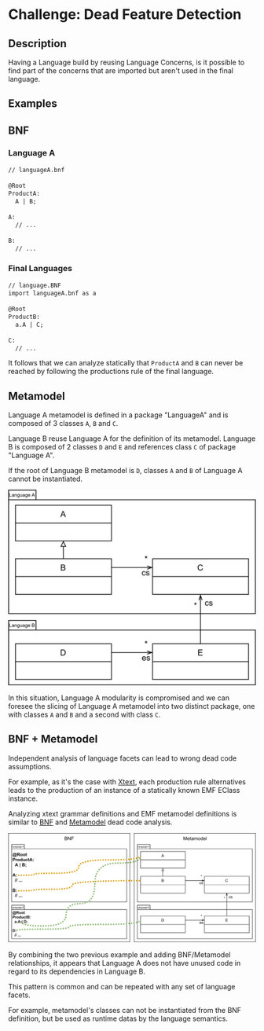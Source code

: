 # Challenge: Dead Feature Detection

## Description

Having a Language build by reusing Language Concerns, is it possible to find
part of the concerns that are imported but aren't used in the final language.


## Examples

## BNF


### Language A
```
// languageA.bnf

@Root
ProductA:
  A | B;

A:
  // ...

B:
  // ...

```

### Final Languages
```
// language.BNF
import languageA.bnf as a

@Root
ProductB:
  a.A | C;

C:
  // ...
```

It follows that we can analyze statically that `ProductA` and `B` can never be
reached by following the productions rule of the final language.


## Metamodel

Language A metamodel is defined in a package "LanguageA" and is composed of 3
classes `A`, `B` and `C`.

Language B reuse Language A for the definition of its metamodel. Language B is
composed of 2 classes `D` and `E` and references class `C` of package
"Language A".

If the root of Language B metamodel is `D`, classes `A` and `B` of Language A
cannot be instantiated.


![metamodel](./metamodel.png)


In this situation, Language A modularity is compromised and we can foresee the
slicing of Language A metamodel into two distinct package, one with classes `A`
and `B` and a second with class `C`.

## BNF + Metamodel

Independent analysis of language facets can lead to wrong dead code assumptions.

For example, as it's the case with [Xtext](https://www.eclipse.org/Xtext/),
each production rule alternatives leads to the production of an instance of
a statically known EMF EClass instance.

Analyzing xtext grammar definitions and EMF metamodel definitions is similar to
[BNF](#bnf) and [Metamodel](#metamodel) dead code analysis.


![BNF + Metamodel](./bnf-metamodel.png)

By combining the two previous example and adding BNF/Metamodel relationships, it
appears that Language A does not have unused code in regard to its dependencies
in Language B.

This pattern is common and can be repeated with any set of language facets.

For example, metamodel's classes can not be instantiated from the BNF
definition, but be used as runtime datas by the language semantics.
